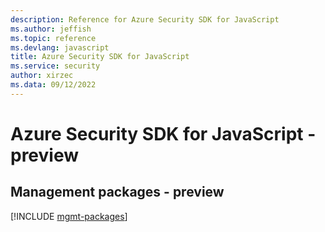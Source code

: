 ```yaml
---
description: Reference for Azure Security SDK for JavaScript
ms.author: jeffish
ms.topic: reference
ms.devlang: javascript
title: Azure Security SDK for JavaScript
ms.service: security
author: xirzec
ms.data: 09/12/2022
---
```

# Azure Security SDK for JavaScript - preview

## Management packages - preview
[!INCLUDE [mgmt-packages](security-mgmt-index.md)]